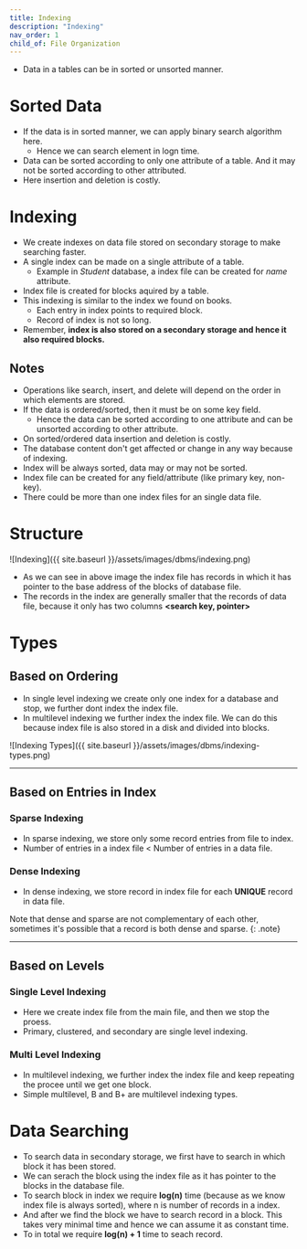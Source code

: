 ```yaml
---
title: Indexing
description: "Indexing"
nav_order: 1
child_of: File Organization
---
```


- Data in a tables can be in sorted or unsorted manner.

# Sorted Data

- If the data is in sorted manner, we can apply binary search algorithm here.
    - Hence we can search element in logn time.
- Data can be sorted according to only one attribute of a table. And it may not be sorted according to other attributed.
- Here insertion and deletion is costly.

# Indexing

- We create indexes on data file stored on secondary storage to make searching faster.
- A single index can be made on a single attribute of a table.
    - Example in *Student* database, a index file can be created for *name* attribute.
- Index file is created for blocks aquired by a table.
- This indexing is similar to the index we found on books.
    - Each entry in index points to required block.
    - Record of index is not so long.
- Remember, **index is also stored on a secondary storage and hence it also required blocks.**

## Notes

- Operations like search, insert, and delete will depend on the order in which elements are stored.
- If the data is ordered/sorted, then it must be on some key field.
    - Hence the data can be sorted according to one attribute and can be unsorted according to other attribute.
- On sorted/ordered data insertion and deletion is costly.
- The database content don't get affected or change in any way because of indexing.
- Index will be always sorted, data may or may not be sorted.
- Index file can be created for any field/attribute (like primary key, non-key).
- There could be more than one index files for an single data file.

# Structure

![Indexing]({{ site.baseurl }}/assets/images/dbms/indexing.png)

- As we can see in above image the index file has records in which it has pointer to the base address of the blocks of database file.
- The records in the index are generally smaller that the records of data file, because it only has two columns **<search key, pointer>**

# Types

## Based on Ordering

- In single level indexing we create only one index for a database and stop, we further dont index the index file.
- In multilevel indexing we further index the index file. We can do this because index file is also stored in a disk and divided into blocks.

![Indexing Types]({{ site.baseurl }}/assets/images/dbms/indexing-types.png)

***

## Based on Entries in Index

### Sparse Indexing

- In sparse indexing, we store only some record entries from file to index.
- Number of entries in a index file < Number of entries in a data file.

### Dense Indexing

- In dense indexing, we store record in index file for each **UNIQUE** record in data file.

Note that dense and sparse are not complementary of each other, sometimes it's possible that a record is both dense and sparse.
{: .note}

***

## Based on Levels

### Single Level Indexing

- Here we create index file from the main file, and then we stop the proess.
- Primary, clustered, and secondary are single level indexing.

### Multi Level Indexing

- In multilevel indexing, we further index the index file and keep repeating the procee until we get one block.
- Simple multilevel, B and B+ are multilevel indexing types.

# Data Searching

- To search data in secondary storage, we first have to search in which block it has been stored.
- We can serach the block using the index file as it has pointer to the blocks in the database file.
- To search block in index we require **log(n)** time (because as we know index file is always sorted), where n is number of records in a index.
- And after we find the block we have to search record in a block. This takes very minimal time and hence we can assume it as constant time.
- To in total we require **log(n) + 1** time to seach record.


